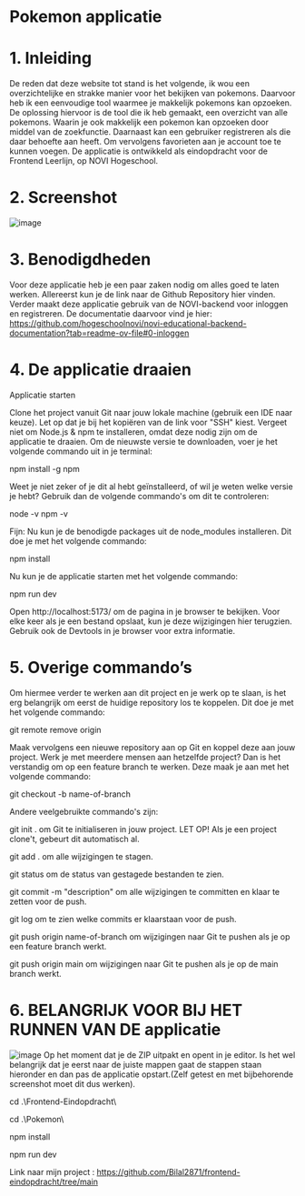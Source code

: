 # Pokemon applicatie

# 1. Inleiding
De reden dat deze website tot stand is het volgende, ik wou een overzichtelijke en strakke manier voor het bekijken van pokemons. Daarvoor heb ik een eenvoudige tool waarmee je makkelijk pokemons kan opzoeken. De oplossing hiervoor is de tool die ik heb gemaakt, een overzicht van alle pokemons. Waarin je ook makkelijk een pokemon kan opzoeken door middel van de zoekfunctie. Daarnaast kan een gebruiker registreren als die daar behoefte aan heeft. Om vervolgens favorieten aan je account toe te kunnen voegen. De applicatie is ontwikkeld als eindopdracht voor de Frontend Leerlijn, op NOVI Hogeschool.

# 2. Screenshot
![image](https://github.com/user-attachments/assets/ed1cc23c-4d8f-4fe5-8f13-a1dab4b8add7)

# 3. Benodigdheden
Voor deze applicatie heb je een paar zaken nodig om alles goed te laten werken. Allereerst kun je de link naar de Github Repository hier vinden. Verder maakt deze applicatie gebruik van de NOVI-backend voor inloggen en registreren. De documentatie daarvoor vind je hier: https://github.com/hogeschoolnovi/novi-educational-backend-documentation?tab=readme-ov-file#0-inloggen

# 4. De applicatie draaien
Applicatie starten

Clone het project vanuit Git naar jouw lokale machine (gebruik een IDE naar keuze). Let op dat je bij het kopiëren van de link voor "SSH" kiest. Vergeet niet om Node.js & npm te installeren, omdat deze nodig zijn om de applicatie te draaien. Om de nieuwste versie te downloaden, voer je het volgende commando uit in je terminal:

npm install -g npm

Weet je niet zeker of je dit al hebt geïnstalleerd, of wil je weten welke versie je hebt? Gebruik dan de volgende commando's om dit te controleren:

node -v
npm -v

Fijn: Nu kun je de benodigde packages uit de node_modules installeren. Dit doe je met het volgende commando:

npm install

Nu kun je de applicatie starten met het volgende commando:

npm run dev


Open http://localhost:5173/ om de pagina in je browser te bekijken. Voor elke keer als je een bestand opslaat, kun je deze wijzigingen hier terugzien. Gebruik ook de Devtools in je browser voor extra informatie.

# 5. Overige commando’s

Om hiermee verder te werken aan dit project en je werk op te slaan, is het erg belangrijk om eerst de huidige repository los te koppelen. Dit doe je met het volgende commando:

git remote remove origin

Maak vervolgens een nieuwe repository aan op Git en koppel deze aan jouw project. Werk je met meerdere mensen aan hetzelfde project? Dan is het verstandig om op een feature branch te werken. Deze maak je aan met het volgende commando:

git checkout -b name-of-branch

Andere veelgebruikte commando's zijn:

git init .                         om Git te initialiseren in jouw project. LET OP! Als je een project clone't, gebeurt dit automatisch al.


git add .                          om alle wijzigingen te stagen.


git status                         om de status van gestagede bestanden te zien.


git commit -m "description"        om alle wijzigingen te committen en klaar te zetten voor de push.


git log                            om te zien welke commits er klaarstaan voor de push.


git push origin name-of-branch     om wijzigingen naar Git te pushen als je op een feature branch werkt.


git push origin main               om wijzigingen naar Git te pushen als je op de main branch werkt.

# 6. BELANGRIJK VOOR BIJ HET RUNNEN VAN DE applicatie
![image](https://github.com/user-attachments/assets/d26048b0-8852-47d1-84f2-f50412c63910)
Op het moment dat je de ZIP uitpakt en opent in je editor. Is het wel belangrijk dat je eerst naar de juiste mappen gaat de stappen staan hieronder en dan pas de applicatie opstart.(Zelf getest en met bijbehorende screenshot moet dit dus werken).


cd .\Frontend-Eindopdracht\        


cd .\Pokemon\


npm install


npm run dev

Link naar mijn project : https://github.com/Bilal2871/frontend-eindopdracht/tree/main 
